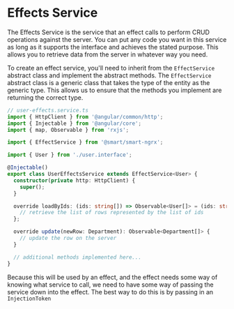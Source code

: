 # Effects Service

The Effects Service is the service that an effect calls to perform CRUD operations against the server. You can put any code you want in this service as long as it supports the interface and achieves the stated purpose. This allows you to retrieve data from the server in whatever way you need.

To create an effect service, you'll need to inherit from the `EffectService` abstract class and implement the abstract methods. The `EffectService` abstract class is a generic class that takes the type of the entity as the generic type. This allows us to ensure that the methods you implement are returning the correct type.

```typescript
// user-effects.service.ts
import { HttpClient } from '@angular/common/http';
import { Injectable } from '@angular/core';
import { map, Observable } from 'rxjs';

import { EffectService } from '@smart/smart-ngrx';

import { User } from './user.interface';

@Injectable()
export class UserEffectsService extends EffectService<User> {
  constructor(private http: HttpClient) {
    super();
  }

  override loadByIds: (ids: string[]) => Observable<User[]> = (ids: string[]) => {
    // retrieve the list of rows represented by the list of ids
  };

  override update(newRow: Department): Observable<Department[]> {
    // update the row on the server
  }

  // additional methods implemented here...
}
```

Because this will be used by an effect, and the effect needs some way of knowing what service to call, we need to have some way of passing the service down into the effect. The best way to do this is by passing in an `InjectionToken`

